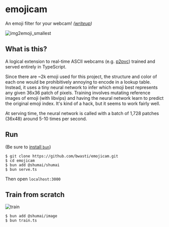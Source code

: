 # emojicam

An emoji filter for your webcam!  *([writeup](https://jott.live/markdown/images_as_emoji))*

![img2emoji_smallest](https://user-images.githubusercontent.com/4842908/209761575-1a3d1bce-c8d1-49ee-9836-89c5a4a3e759.gif)

## What is this?

A logical extension to real-time ASCII webcams (e.g. [p2pvc](https://www.gizmodo.com.au/2015/02/this-video-chat-software-runs-in-terminal-renders-your-face-in-ascii/)) trained and served entirely in TypeScript.

Since there are ~2k emoji used for this project, the structure and color of each one would be prohibitively annoying to encode in a lookup table. Instead, it uses a tiny neural network to infer which emoji best represents any given 36x36 patch of pixels.  Training involves mutating reference images of emoji (with libvips) and having the neural network learn to predict the original emoji index.  It's kind of a hack, but it seems to work fairly well.

At serving time, the neural network is called with a batch of 1,728 patches (36x48) around 5-10 times per second.

## Run

(Be sure to [install `bun`](https://bun.sh))

```
$ git clone https://github.com/bwasti/emojicam.git
$ cd emojicam
$ bun add @shumai/shumai
$ bun serve.ts
```

Then open `localhost:3000`

## Train from scratch

![train](https://user-images.githubusercontent.com/4842908/209850459-8bcfe735-d93e-4a83-82cc-0d817946c4b9.gif)


```
$ bun add @shumai/image
$ bun train.ts
```

